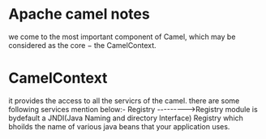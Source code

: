Apache camel notes
==========================

we come to the most important component of Camel, which may be considered as the core − the CamelContext.

CamelContext
==============
it provides the access to all the servicrs of the camel.
there are some following services mention below:-
    Registry
    --------->Registry module is bydefault a JNDI(Java Naming and directory                  Interface) Registry which bhoilds the name of various java beans               that your application uses.

